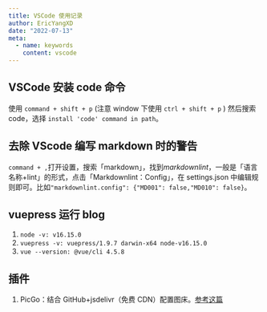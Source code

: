 ```yaml
---
title: VSCode 使用记录
author: EricYangXD
date: "2022-07-13"
meta:
  - name: keywords
    content: vscode
---
```


## VSCode 安装 code 命令

使用 `command + shift + p` (注意 window 下使用 `ctrl + shift + p` ) 然后搜索 code，选择 `install 'code' command in path`。

## 去除 VScode 编写 markdown 时的警告

`command + ,`打开设置，搜索「markdown」，找到*markdownlint*，一般是「语言名称+lint」的形式，点击「Markdownlint：Config」，在 settings.json 中编辑规则即可。比如`"markdownlint.config": {"MD001": false,"MD010": false}`。

## vuepress 运行 blog

1. `node -v: v16.15.0`
2. `vuepress -v: vuepress/1.9.7 darwin-x64 node-v16.15.0`
3. `vue --version: @vue/cli 4.5.8`

## 插件

1. PicGo：结合 GitHub+jsdelivr（免费 CDN）配置图床。[参考这篇](https://zhuanlan.zhihu.com/p/489236769)
